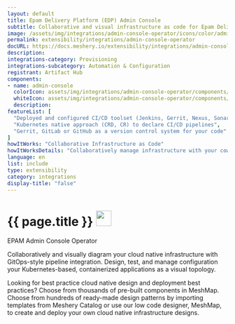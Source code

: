 ```yaml
---
layout: default
title: Epam Delivery Platform (EDP) Admin Console
subtitle: Collaborative and visual infrastructure as code for Epam Delivery Platform (EDP) Admin Console
image: /assets/img/integrations/admin-console-operator/icons/color/admin-console-operator-color.svg
permalink: extensibility/integrations/admin-console-operator
docURL: https://docs.meshery.io/extensibility/integrations/admin-console-operator
description: 
integrations-category: Provisioning
integrations-subcategory: Automation & Configuration
registrant: Artifact Hub
components: 
- name: admin-console
  colorIcon: assets/img/integrations/admin-console-operator/components/admin-console/icons/color/admin-console-color.svg
  whiteIcon: assets/img/integrations/admin-console-operator/components/admin-console/icons/white/admin-console-white.svg
  description: 
featureList: [
  "Deployed and configured CI/CD toolset (Jenkins, Gerrit, Nexus, SonarQube)",
  "Kubernetes native approach (CRD, CR) to declare CI/CD pipelines",
  "Gerrit, GitLab or GitHub as a version control system for your code"
]
howItWorks: "Collaborative Infrastructure as Code"
howItWorksDetails: "Collaboratively manage infrastructure with your coworkers synchronously sharing the same designs."
language: en
list: include
type: extensibility
category: integrations
display-title: "false"
---
```

<h1>{{ page.title }} <img src="{{ page.image }}" style="width: 35px; height: 35px;" /></h1>

<p>
EPAM Admin Console Operator
</p>
<p>
    Collaboratively and visually diagram your cloud native infrastructure with GitOps-style pipeline integration. Design, test, and manage configuration your Kubernetes-based, containerized applications as a visual topology.
</p>
<p>
    Looking for best practice cloud native design and deployment best practices? Choose from thousands of pre-built components in MeshMap. Choose from hundreds of ready-made design patterns by importing templates from Meshery Catalog or use our low code designer, MeshMap, to create and deploy your own cloud native infrastructure designs.
</p>
